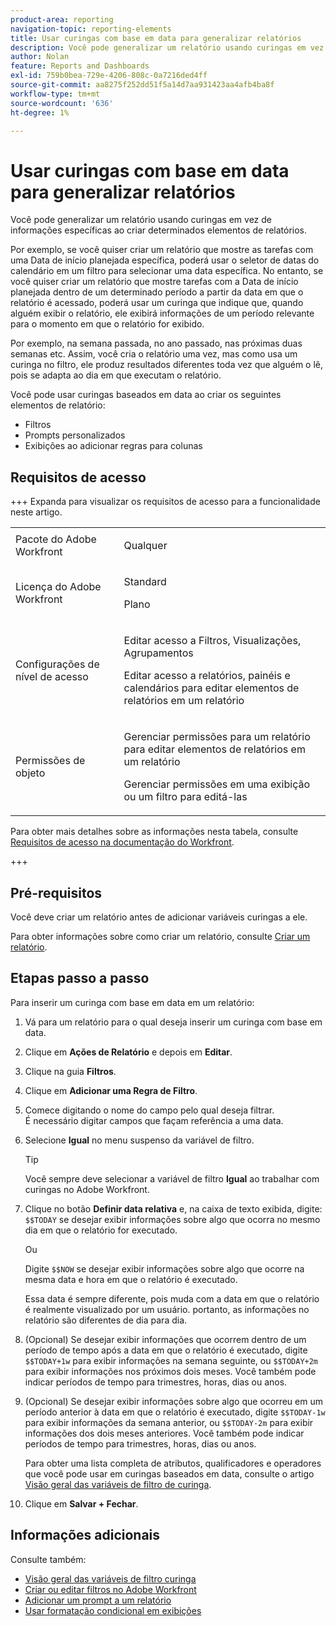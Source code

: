 ```yaml
---
product-area: reporting
navigation-topic: reporting-elements
title: Usar curingas com base em data para generalizar relatórios
description: Você pode generalizar um relatório usando curingas em vez de informações específicas ao criar determinados elementos de relatórios.
author: Nolan
feature: Reports and Dashboards
exl-id: 759b0bea-729e-4206-808c-0a7216ded4ff
source-git-commit: aa8275f252dd51f5a14d7aa931423aa4afb4ba8f
workflow-type: tm+mt
source-wordcount: '636'
ht-degree: 1%

---
```


# Usar curingas com base em data para generalizar relatórios

<!-- Audited: 11/2024 -->

Você pode generalizar um relatório usando curingas em vez de informações específicas ao criar determinados elementos de relatórios.

Por exemplo, se você quiser criar um relatório que mostre as tarefas com uma Data de início planejada específica, poderá usar o seletor de datas do calendário em um filtro para selecionar uma data específica. No entanto, se você quiser criar um relatório que mostre tarefas com a Data de início planejada dentro de um determinado período a partir da data em que o relatório é acessado, poderá usar um curinga que indique que, quando alguém exibir o relatório, ele exibirá informações de um período relevante para o momento em que o relatório for exibido.

Por exemplo, na semana passada, no ano passado, nas próximas duas semanas etc. Assim, você cria o relatório uma vez, mas como usa um curinga no filtro, ele produz resultados diferentes toda vez que alguém o lê, pois se adapta ao dia em que executam o relatório.

Você pode usar curingas baseados em data ao criar os seguintes elementos de relatório:

* Filtros
* Prompts personalizados
* Exibições ao adicionar regras para colunas

## Requisitos de acesso

+++ Expanda para visualizar os requisitos de acesso para a funcionalidade neste artigo. 

<table style="table-layout:auto"> 
 <col> 
 <col> 
 <tbody> 
  <tr> 
   <td role="rowheader">Pacote do Adobe Workfront</td> 
   <td> <p>Qualquer</p> </td> 
  </tr> 
  <tr> 
   <td role="rowheader">Licença do Adobe Workfront</strong></td> 
   <td> 
    <p>Standard</p>
    <p>Plano</p>
   </td>
  </tr> 
  <tr> 
   <td role="rowheader">Configurações de nível de acesso</td> 
   <td> <p>Editar acesso a Filtros, Visualizações, Agrupamentos</p> <p>Editar acesso a relatórios, painéis e calendários para editar elementos de relatórios em um relatório</p>
   </td> 
  </tr> 
  <tr> 
   <td role="rowheader">Permissões de objeto</td> 
    <td> <p>Gerenciar permissões para um relatório para editar elementos de relatórios em um relatório</p> <p>Gerenciar permissões em uma exibição ou um filtro para editá-las</p></td> 
   </td> 
  </tr> 
 </tbody> 
</table>

Para obter mais detalhes sobre as informações nesta tabela, consulte [Requisitos de acesso na documentação do Workfront](/help/quicksilver/administration-and-setup/add-users/access-levels-and-object-permissions/access-level-requirements-in-documentation.md).

+++

## Pré-requisitos

Você deve criar um relatório antes de adicionar variáveis curingas a ele.

Para obter informações sobre como criar um relatório, consulte [Criar um relatório](../../../reports-and-dashboards/reports/creating-and-managing-reports/create-report.md).

## Etapas passo a passo

Para inserir um curinga com base em data em um relatório:

1. Vá para um relatório para o qual deseja inserir um curinga com base em data.
1. Clique em **Ações de Relatório** e depois em **Editar**.
1. Clique na guia **Filtros**.
1. Clique em **Adicionar uma Regra de Filtro**.
1. Comece digitando o nome do campo pelo qual deseja filtrar.\
   É necessário digitar campos que façam referência a uma data.
1. Selecione **Igual** no menu suspenso da variável de filtro.

   >[!TIP]
   >
   >Você sempre deve selecionar a variável de filtro **Igual** ao trabalhar com curingas no Adobe Workfront.

1. Clique no botão **Definir data relativa** e, na caixa de texto exibida, digite: `$$TODAY` se desejar exibir informações sobre algo que ocorra no mesmo dia em que o relatório for executado.

   Ou

   Digite `$$NOW` se desejar exibir informações sobre algo que ocorre na mesma data e hora em que o relatório é executado.

   Essa data é sempre diferente, pois muda com a data em que o relatório é realmente visualizado por um usuário. portanto, as informações no relatório são diferentes de dia para dia.

1. (Opcional) Se desejar exibir informações que ocorrem dentro de um período de tempo após a data em que o relatório é executado, digite `$$TODAY+1w` para exibir informações na semana seguinte, ou `$$TODAY+2m` para exibir informações nos próximos dois meses. Você também pode indicar períodos de tempo para trimestres, horas, dias ou anos.
1. (Opcional) Se desejar exibir informações sobre algo que ocorreu em um período anterior à data em que o relatório é executado, digite `$$TODAY-1w` para exibir informações da semana anterior, ou `$$TODAY-2m` para exibir informações dos dois meses anteriores. Você também pode indicar períodos de tempo para trimestres, horas, dias ou anos.

   Para obter uma lista completa de atributos, qualificadores e operadores que você pode usar em curingas baseados em data, consulte o artigo [Visão geral das variáveis de filtro de curinga](../../../reports-and-dashboards/reports/reporting-elements/understand-wildcard-filter-variables.md).

1. Clique em **Salvar + Fechar**.

## Informações adicionais

Consulte também:

<!--outdated: * [Basic Report Creation Program](https://one.workfront.com/s/basic-report-creation-program) -->
* [Visão geral das variáveis de filtro curinga](../../../reports-and-dashboards/reports/reporting-elements/understand-wildcard-filter-variables.md)
* [Criar ou editar filtros no Adobe Workfront](../../../reports-and-dashboards/reports/reporting-elements/create-filters.md)
* [Adicionar um prompt a um relatório](../../../reports-and-dashboards/reports/creating-and-managing-reports/add-prompt-report.md)
* [Usar formatação condicional em exibições](../../../reports-and-dashboards/reports/reporting-elements/use-conditional-formatting-views.md)
